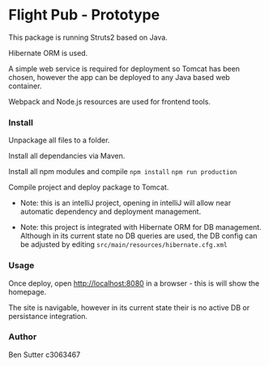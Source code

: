 # Flight Pub - Prototype

This package is running Struts2 based on Java.

Hibernate ORM is used.

A simple web service is required for deployment so Tomcat has been chosen, however the app can be deployed to any Java based web container.

Webpack and Node.js resources are used for frontend tools.

### Install

Unpackage all files to a folder.

Install all dependancies via Maven.

Install all npm modules and compile
`npm install`
`npm run production`

Compile project and deploy package to Tomcat.

* Note: this is an intelliJ project, opening in intelliJ will allow near automatic dependency and deployment management.

* Note: this project is integrated with Hibernate ORM for DB management.  Although in its current state no DB queries are used, the DB config can be adjusted by editing `src/main/resources/hibernate.cfg.xml`

### Usage

Once deploy, open [http://localhost:8080](http://localhost:8080) in a browser - this is will show the homepage.

The site is navigable, however in its current state their is no active DB or persistance integration.


### Author

Ben Sutter
c3063467